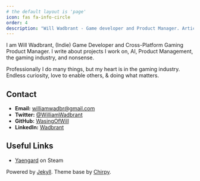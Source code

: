 ```yaml
---
# the default layout is 'page'
icon: fas fa-info-circle
order: 4
description: "Will Wadbrant - Game developer and Product Manager. Articles on gaming industry, product management, AI, and leadership."
---
```


I am Will Wadbrant, (Indie) Game Developer and Cross-Platform Gaming Product Manager.
I write about projects I work on, AI, Product Management, the gaming industry, and nonsense.

Professionally I do many things, but my heart is in the gaming industry.
Endless curiosity, love to enable others, & doing what matters.

## Contact

- **Email:** williamwadbr@gmail.com
- **Twitter:** [@WilliamWadbrant](https://twitter.com/WilliamWadbrant)
- **GitHub:** [WasingOfWill](https://github.com/WasingOfWill)
- **LinkedIn:** [Wadbrant](https://www.linkedin.com/in/wadbrant/) 

## Useful Links
- [Yaengard](https://store.steampowered.com/app/1545830/Yaengard/) on Steam


Powered by [Jekyll](https://jekyllrb.com). Theme base by [Chirpy](https://github.com/cotes2020/jekyll-theme-chirpy).

